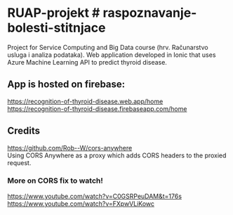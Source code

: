 # RUAP-projekt # raspoznavanje-bolesti-stitnjace
Project for Service Computing and Big Data course (hrv. Računarstvo usluga i analiza podataka).
Web application developed in Ionic that uses Azure Machine Learning API to predict thyroid disease.

## App is hosted on firebase:
https://recognition-of-thyroid-disease.web.app/home \
https://recognition-of-thyroid-disease.firebaseapp.com/home

## Credits
https://github.com/Rob--W/cors-anywhere \
Using CORS Anywhere as a proxy which adds CORS headers to the proxied request.
### More on CORS fix to watch!
https://www.youtube.com/watch?v=C0GSRPeuDAM&t=176s \
https://www.youtube.com/watch?v=FXpwVLiKowc
